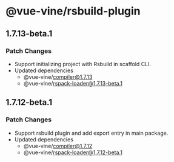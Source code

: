 # @vue-vine/rsbuild-plugin

## 1.7.13-beta.1

### Patch Changes

- Support initializing project with Rsbuild in scaffold CLI.
- Updated dependencies
  - @vue-vine/compiler@1.7.13
  - @vue-vine/rspack-loader@1.7.13-beta.1

## 1.7.12-beta.1

### Patch Changes

- Support rsbuild plugin and add export entry in main package.
- Updated dependencies
  - @vue-vine/compiler@1.7.12
  - @vue-vine/rspack-loader@1.7.12-beta.1
